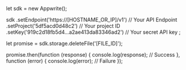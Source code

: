 let sdk = new Appwrite();

sdk
    .setEndpoint('https://[HOSTNAME_OR_IP]/v1') // Your API Endpoint
    .setProject('5df5acd0d48c2') // Your project ID
    .setKey('919c2d18fb5d4...a2ae413da83346ad2') // Your secret API key
;

let promise = sdk.storage.deleteFile('[FILE_ID]');

promise.then(function (response) {
    console.log(response); // Success
}, function (error) {
    console.log(error); // Failure
});